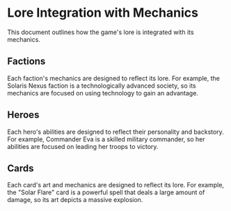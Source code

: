 # Lore Integration with Mechanics

This document outlines how the game's lore is integrated with its mechanics.

## Factions

Each faction's mechanics are designed to reflect its lore. For example, the Solaris Nexus faction is a technologically advanced society, so its mechanics are focused on using technology to gain an advantage.

## Heroes

Each hero's abilities are designed to reflect their personality and backstory. For example, Commander Eva is a skilled military commander, so her abilities are focused on leading her troops to victory.

## Cards

Each card's art and mechanics are designed to reflect its lore. For example, the "Solar Flare" card is a powerful spell that deals a large amount of damage, so its art depicts a massive explosion.
